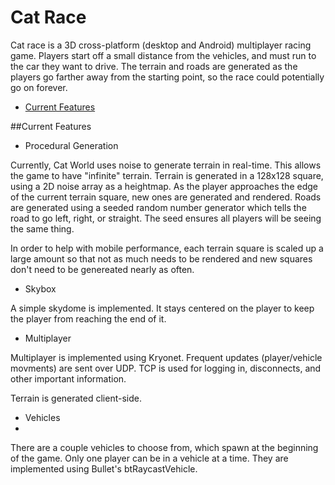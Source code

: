 # Cat Race

Cat race is a 3D cross-platform (desktop and Android) multiplayer racing game. Players start off a small distance from the vehicles, and must run to the car they want to drive. The terrain and roads are generated as the players go farther away from the starting point, so the race could potentially go on forever. 

- [Current Features](#current-features)

##Current Features

- Procedural Generation

Currently, Cat World uses noise to generate terrain in real-time. This allows the game to have "infinite" terrain. 
Terrain is generated in a 128x128 square, using a 2D noise array as a heightmap. As the player approaches the edge of the current terrain square, new ones are generated and rendered. Roads are generated using a seeded random number generator which tells the road to go left, right, or straight. The seed ensures all players will be seeing the same thing.

In order to help with mobile performance, each terrain square is scaled up a large amount so that not as much needs to be rendered and new squares don't need to be genereated nearly as often.

- Skybox

A simple skydome is implemented. It stays centered on the player to keep the player from reaching the end of it.

- Multiplayer

Multiplayer is implemented using Kryonet. Frequent updates (player/vehicle movments) are sent over UDP. TCP is used for logging in, disconnects, and other important information.

Terrain is generated client-side.

- Vehicles
- 
There are a couple vehicles to choose from, which spawn at the beginning of the game. Only one player can be in a vehicle at a time. They are implemented using Bullet's btRaycastVehicle.
